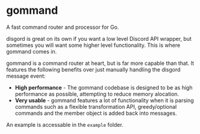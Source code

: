 # gommand

A fast command router and processor for Go.

disgord is great on its own if you want a low level Discord API wrapper, but sometimes you will want some higher level functionality. This is where gommand comes in.

gommand is a command router at heart, but is far more capable than that. It features the following benefits over just manually handling the disgord message event:

- **High performance** - The gommand codebase is designed to be as high performance as possible, attempting to reduce memory alocation.
- **Very usable** - gommand features a lot of functionality when it is parsing commands such as a flexible transformation API, greedy/optional commands and the member object is added back into messages.

An example is accessable in the `example` folder.
